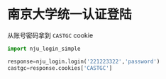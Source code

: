 # 南京大学统一认证登陆

从账号密码拿到 `CASTGC` cookie

```python
import nju_login_simple

response=nju_login.login('221223322','password')
castgc=response.cookies['CASTGC']
```
